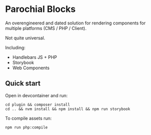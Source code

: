 # Parochial Blocks

An overengineered and dated solution for rendering components for multiple platforms (CMS / PHP / Client).

Not quite universal. 

Including:

 - Handlebars JS + PHP
 - Storybook
 - Web Components

## Quick start

Open in devcontainer and run:

    cd plugin && composer install
    cd .. && nvm install && npm install && npm run storybook

To compile assets run:

    npm run php:compile
